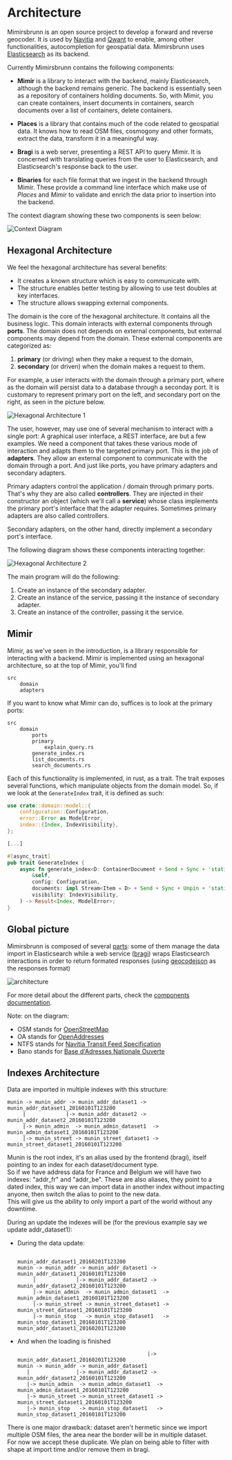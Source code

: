 # Architecture

Mimirsbrunn is an open source project to develop a forward and reverse
geocoder. It is used by [Navitia](https://www.navitia.io/) and
[Qwant](https://www.qwant.com/maps/) to enable, among other functionalities,
autocompletion for geospatial data. Mimirsbrunn uses
[Elasticsearch](https://www.elastic.co/elasticsearch) as its backend.

Currently Mimirsbrunn contains the following components:

* **Mimir** is a library to interact with the backend, mainly Elasticsearch,
  although the backend remains generic. The backend is essentially seen as a
  repository of containers holding documents. So, with Mimir, you can create
  containers, insert documents in containers, search documents over a list of
  containers, delete containers.

* **Places** is a library that contains much of the code related to geospatial
  data. It knows how to read OSM files, cosmogony and other formats, extract
  the data, transform it in a meaningful way.

* **Bragi** is a web server, presenting a REST API to query Mimir. It is
  concerned with translating queries from the user to Elasticsearch, and
  Elasticsearch's response back to the user.

* **Binaries** for each file format that we ingest in the backend through Mimir.
  These provide a command line interface which make use of *Places* and *Mimir*
  to validate and enrich the data prior to insertion into the backend.

The context diagram showing these two components is seen below:

![Context Diagram](./img/architecture/context-diagram.svg)

## Hexagonal Architecture

We feel the hexagonal architecture has several benefits:
* It creates a known structure which is easy to communicate with.
* The structure enables better testing by allowing to use test doubles at key
  interfaces.
* The structure allows swapping external components.

The domain is the core of the hexagonal architecture. It contains all the
business logic. This domain interacts with external components through
**ports**. The domain does not depends on external components, but external
components may depend from the domain. These external components are
categorized as:
1. **primary** (or driving) when they make a request to the domain,
2. **secondary** (or driven) when the domain makes a request to them.

For example, a user interacts with the domain through a primary port, where as
the domain will persist data to a database through a seconday port. It is
customary to represent primary port on the left, and secondary port on the
right, as seen in the picture below.

![Hexagonal Architecture 1](./img/architecture/hexagon-generic-1.2.svg)

The user, however, may use one of several mechanism to interact with a single
port: A graphical user interface, a REST interface, are but a few examples. We
need a component that takes these various mode of interaction and adapts them
to the targeted primary port. This is the job of **adapters**. They allow an
external component to communicate with the domain through a port. And just like
ports, you have primary adapters and secondary adapters. 

Primary adapters control the application / domain through primary ports. That's
why they are also called **controllers**. They are injected in their
constructor an object (which we'll call a **service**) whose class implements
the primary port's interface that the adapter requires. Sometimes primary
adapters are also called controllers.

Secondary adapters, on the other hand, directly implement a secondary port's interface.

The following diagram shows these components interacting together:

![Hexagonal Architecture 2](./img/architecture/hexagon-generic-2.2.svg)

The main program will do the following:
1. Create an instance of the secondary adapter.
2. Create an instance of the service, passing it the instance of secondary adapter.
3. Create an instance of the controller, passing it the service.

## Mimir

Mimir, as we've seen in the introduction, is a library responsible for interacting with a backend.
Mimir is implemented using an hexagonal architecture, so at the top of Mimir, you'll find

```
src
    domain
    adapters
```

If you want to know what Mimir can do, suffices is to look at the primary ports:

```
src
    domain
        ports
	    primary
	        explain_query.rs
		generate_index.rs
		list_documents.rs
		search_documents.rs
```


Each of this functionality is implemented, in rust, as a trait. The trait exposes several functions,
which manipulate objects from the domain model. So, if we look at the `GenerateIndex` trait, it is
defined as such:

```rust
use crate::domain::model::{
    configuration::Configuration,
    error::Error as ModelError,
    index::{Index, IndexVisibility},
};

[...]

#[async_trait]
pub trait GenerateIndex {
    async fn generate_index<D: ContainerDocument + Send + Sync + 'static>(
        &self,
        config: Configuration,
        documents: impl Stream<Item = D> + Send + Sync + Unpin + 'static,
        visibility: IndexVisibility,
    ) -> Result<Index, ModelError>;
}
```


## Global picture

Mimirsbrunn is composed of several [parts](https://github.com/CanalTP/mimirsbrunn/blob/master/documentation/components.md): some of them manage the data import in Elasticsearch while a web service ([bragi](https://github.com/CanalTP/mimirsbrunn/blob/master/src/bin/bragi.rs)) wraps Elasticsearch interactions in order to return formated responses (using [geocodejson](https://github.com/geocoders/geocodejson-spec) as the responses format)

![architecture](images/archi.svg)

For more detail about the different parts, check the [components documentation](https://github.com/CanalTP/mimirsbrunn/blob/master/documentation/components.md).

Note: on the diagram:
* OSM stands for [OpenStreetMap](osm.org)
* OA stands for [OpenAddresses](openaddresses.io)
* NTFS stands for [Navitia Transit Feed Specification](https://github.com/CanalTP/navitia/blob/dev/documentation/ntfs/ntfs_0.6.md)
* Bano stands for [Base d'Adresses Nationale Ouverte](https://www.data.gouv.fr/en/datasets/base-d-adresses-nationale-ouverte-bano/)

## Indexes Architecture

Data are imported in multiple indexes with this structure:
```
munin -> munin_addr -> munin_addr_dataset1 -> munin_addr_dataset1_20160101T123200
     |             |-> munin_addr_dataset2 -> munin_addr_dataset2_20160101T123200
     |-> munin_admin  -> munin_admin_dataset1  -> munin_admin_dataset1_20160101T123200
     |-> munin_street -> munin_street_dataset1 -> munin_street_dataset1_20160101T123200
```

Munin is the root index, it's an alias used by the frontend (bragi), itself pointing to an index for each dataset/document type.  
So if we have address data for France and Belgium we will have two indexes: "addr_fr" and "addr_be". These are also aliases, they point to a dated index, this way we can import data in another index without impacting anyone, then switch the alias to point to the new data.  
This will give us the ability to only import a part of the world without any downtime.

During an update the indexes will be (for the previous example say we update addr_dataset1):

- During the data update:
  ```
                                                munin_addr_dataset1_20160201T123200
  munin -> munin_addr -> munin_addr_dataset1 -> munin_addr_dataset1_20160101T123200
       |             |-> munin_addr_dataset2 -> munin_addr_dataset2_20160101T123200
       |-> munin_admin  -> munin_admin_dataset1  -> munin_admin_dataset1_20160101T123200
       |-> munin_street -> munin_street_dataset1 -> munin_street_dataset1_20160101T123200
       |-> munin_stop   -> munin_stop_dataset1   -> munin_stop_dataset1_20160101T123200
  munin_addr_dataset1_20160201T123200
  ```

- And when the loading is finished
  ```
                                            |-> munin_addr_dataset1_20160201T123200
  munin -> munin_addr -> munin_addr_dataset1
     |               |-> munin_addr_dataset2 -> munin_addr_dataset2_20160101T123200
     |-> munin_admin  -> munin_admin_dataset1  -> munin_admin_dataset1_20160101T123200
     |-> munin_street -> munin_street_dataset1 -> munin_street_dataset1_20160101T123200
     |-> munin_stop   -> munin_stop_dataset1   -> munin_stop_dataset1_20160101T123200
   ```

There is one major drawback: dataset aren't hermetic since we import multiple OSM files, the area near the border will be in multiple dataset.  
For now we accept these duplicate. We plan on being able to filter with shape at import time and/or remove them in bragi.
